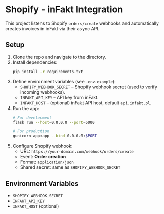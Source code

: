 # Shopify - inFakt Integration

This project listens to Shopify `orders/create` webhooks and automatically creates invoices in inFakt via their async API.

## Setup

1. Clone the repo and navigate to the directory.
2. Install dependencies:
   ```bash
   pip install -r requirements.txt
   ```
3. Define environment variables (see `.env.example`):
   - `SHOPIFY_WEBHOOK_SECRET` – Shopify webhook secret (used to verify incoming webhooks).
   - `INFAKT_API_KEY` – API key from inFakt.
   - `INFAKT_HOST` – (optional) inFakt API host, default `api.infakt.pl`.
4. Run the app:
   ```bash
   # For development
   flask run --host=0.0.0.0 --port=5000

   # For production
   gunicorn app:app --bind 0.0.0.0:$PORT
   ```
5. Configure Shopify webhook:
   - URL: `https://your-domain.com/webhook/orders/create`
   - Event: **Order creation**
   - Format: `application/json`
   - Shared secret: same as `SHOPIFY_WEBHOOK_SECRET`

## Environment Variables

- `SHOPIFY_WEBHOOK_SECRET`
- `INFAKT_API_KEY`
- `INFAKT_HOST` (optional)
